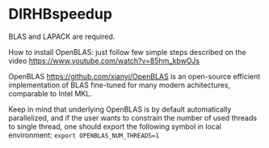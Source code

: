 # DIRHBspeedup
BLAS and LAPACK are required.

How to install OpenBLAS: just follow few simple steps described on the video https://www.youtube.com/watch?v=85hm_kbwOJs

OpenBLAS https://github.com/xianyi/OpenBLAS is an open-source efficient implementation of BLAS fine-tuned for many
modern achitectures, comparable to Intel MKL.

Keep in mind that underlying OpenBLAS is by default automatically parallelized, and if the user wants to constrain the number of used threads to single thread, one should export the following symbol in local environment: <code>export OPENBLAS_NUM_THREADS=1</code>
